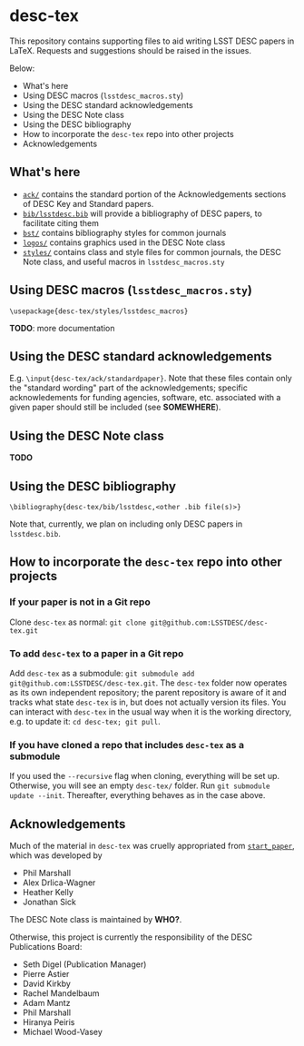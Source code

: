 # desc-tex

This repository contains supporting files to aid writing LSST DESC papers in LaTeX. Requests and suggestions should be raised in the issues.

Below:
* What's here
* Using DESC macros (`lsstdesc_macros.sty`)
* Using the DESC standard acknowledgements
* Using the DESC Note class
* Using the DESC bibliography
* How to incorporate the `desc-tex` repo into other projects
* Acknowledgements

## What's here

* [`ack/`](ack/) contains the standard portion of the Acknowledgements sections of DESC Key and Standard papers.
* [`bib/lsstdesc.bib`](bib/) will provide a bibliography of DESC papers, to facilitate citing them
* [`bst/`](bst/) contains bibliography styles for common journals
* [`logos/`](logos/) contains graphics used in the DESC Note class
* [`styles/`](styles/) contains class and style files for common journals, the DESC Note class, and useful macros in `lsstdesc_macros.sty`

## Using DESC macros (`lsstdesc_macros.sty`)

`\usepackage{desc-tex/styles/lsstdesc_macros}`

**TODO**: more documentation

## Using the DESC standard acknowledgements

E.g. `\input{desc-tex/ack/standardpaper}`. Note that these files contain only the "standard wording" part of the acknowledgements; specific acknowledements for funding agencies, software, etc. associated with a given paper should still be included (see **SOMEWHERE**).

## Using the DESC Note class

**TODO**

## Using the DESC bibliography

`\bibliography{desc-tex/bib/lsstdesc,<other .bib file(s)>}`

Note that, currently, we plan on including only DESC papers in `lsstdesc.bib`.

## How to incorporate the `desc-tex` repo into other projects

### If your paper is not in a Git repo

Clone `desc-tex` as normal: `git clone git@github.com:LSSTDESC/desc-tex.git`

### To add `desc-tex` to a paper in a Git repo

Add `desc-tex` as a submodule: `git submodule add git@github.com:LSSTDESC/desc-tex.git`. The `desc-tex` folder now operates as its own independent repository; the parent repository is aware of it and tracks what state `desc-tex` is in, but does not actually version its files. You can interact with `desc-tex` in the usual way when it is the working directory, e.g. to update it: `cd desc-tex; git pull`.

### If you have cloned a repo that includes `desc-tex` as a submodule

If you used the `--recursive` flag when cloning, everything will be set up. Otherwise, you will see an empty `desc-tex/` folder. Run `git submodule update --init`. Thereafter, everything behaves as in the case above.

## Acknowledgements

Much of the material in `desc-tex` was cruelly appropriated from [`start_paper`](https://github.com/LSSTDESC/start_paper), which was developed by 
* Phil Marshall
* Alex Drlica-Wagner
* Heather Kelly
* Jonathan Sick

The DESC Note class is maintained by **WHO?**.

Otherwise, this project is currently the responsibility of the DESC Publications Board:
* Seth Digel (Publication Manager)
* Pierre Astier
* David Kirkby
* Rachel Mandelbaum
* Adam Mantz
* Phil Marshall
* Hiranya Peiris
* Michael Wood-Vasey
